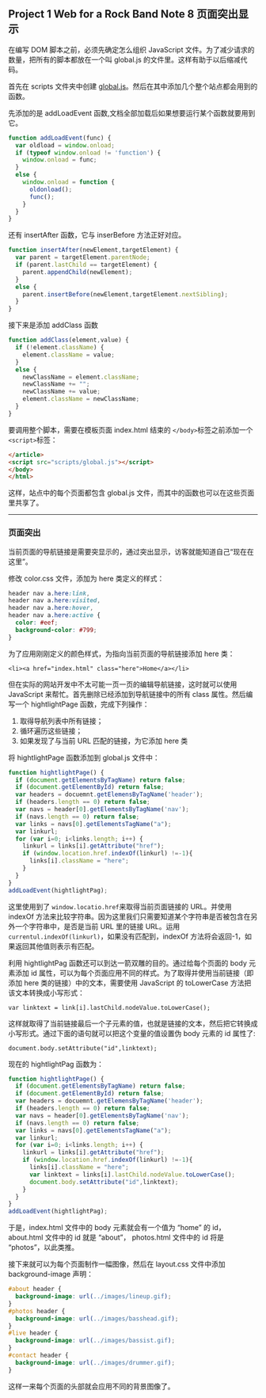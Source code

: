 ## Project 1 Web for a Rock Band Note 8 页面突出显示

在编写 DOM 脚本之前，必须先确定怎么组织 JavaScript 文件。为了减少请求的数量，把所有的脚本都放在一个叫 global.js 的文件里。这样有助于以后缩减代码。

首先在 scripts 文件夹中创建 [global.js](https://github.com/Virgil0113/Web-Project/blob/master/Project%201/Code/scripts/global.js)。然后在其中添加几个整个站点都会用到的函数。

先添加的是 addLoadEvent 函数,文档全部加载后如果想要运行某个函数就要用到它。
```js
function addLoadEvent(func) {
  var oldload = window.onload;
  if (typeof window.onload != 'function') {
    window.onload = func;
  }
  else {
    window.onload = function {
      oldonload();
      func();
    }
  }
}

```

还有 insertAfter 函数，它与 inserBefore 方法正好对应。

```js
function insertAfter(newElement,targetElement) {
  var parent = targetElement.parentNode;
  if (parent.lastChild == targetElement) {
    parent.appendChild(newElement);
  }
  else {
    parent.insertBefore(newElement,targetElement.nextSibling);
  }
}
```

接下来是添加 addClass 函数

```js
function addClass(element,value) {
  if (!element.className) {
    element.className = value; 
  }
  else {
    newClassName = element.className;
    newClassName += "";
    newClassName += value;
    element.className = newClassName; 
  }
}
```

要调用整个脚本，需要在模板页面 index.html 结束的 `</body>`标签之前添加一个 `<script>`标签：

 ```html
</article>
<script src="scripts/global.js"></script>
</body>
</html>
 ```

这样，站点中的每个页面都包含 global.js 文件，而其中的函数也可以在这些页面里共享了。

---

### 页面突出

当前页面的导航链接是需要突显示的，通过突出显示，访客就能知道自己“现在在这里”。

修改 color.css 文件，添加为 here 类定义的样式：

```css
header nav a.here:link,
header nav a.here:visited,
header nav a.here:hover,
header nav a.here:active {
  color: #eef;
  background-color: #799;
}
```

为了应用刚刚定义的颜色样式，为指向当前页面的导航链接添加 here 类：

`<li><a href="index.html" class="here">Home</a></li>`

但在实际的网站开发中不太可能一页一页的编辑导航链接，这时就可以使用 JavaScript 来帮忙。首先删除已经添加到导航链接中的所有 class 属性。然后编写一个 hightlightPage 函数，完成下列操作：

1. 取得导航列表中所有链接；
2. 循环遍历这些链接；
3. 如果发现了与当前 URL 匹配的链接，为它添加 here 类

将 hightlightPage 函数添加到 global.js 文件中：

```js
function hightlightPage() {
  if (document.getElementsByTagName) return false;
  if (document.getElementById) return false;
  var headers = docuemnt.getElemensByTagName('header');
  if (headers.length == 0) return false;
  var navs = header[0].getElementsByTagName('nav');
  if (navs.length == 0) return false;
  var links = navs[0].getElementsTagName("a");
  var linkurl;
  for (var i=0; i<links.length; i++) {
    linkurl = links[i].getAttribute("href");
    if (window.location.href.indexOf(linkurl) !=-1){
      links[i].className = "here";
    }
  }
}
addLoadEvent(hightlightPag);
```

这里使用到了 `window.locatio.href`来取得当前页面链接的 URL。并使用 indexOf 方法来比较字符串。因为这里我们只需要知道某个字符串是否被包含在另外一个字符串中，是否是当前 URL 里的链接 URL。运用 `currentul.indexOf(linkurl)`，如果没有匹配到，indexOf 方法将会返回-1，如果返回其他值则表示有匹配。

利用 hightlightPag 函数还可以到达一箭双雕的目的。通过给每个页面的 body 元素添加 id 属性，可以为每个页面应用不同的样式。为了取得并使用当前链接（即添加 here 类的链接）中的文本，需要使用 JavaScript 的 toLowerCase 方法把该文本转换成小写形式：

`var linktext = link[i].lastChild.nodeValue.toLowerCase();`

这样就取得了当前链接最后一个子元素的值，也就是链接的文本，然后把它转换成小写形式。通过下面的语句就可以把这个变量的值设置伪 body 元素的 id 属性了:

`document.body.setAttribute("id",linktext);`

现在的 hightlightPag 函数为：

```js
function hightlightPage() {
  if (document.getElementsByTagName) return false;
  if (document.getElementById) return false;
  var headers = docuemnt.getElemensByTagName('header');
  if (headers.length == 0) return false;
  var navs = header[0].getElementsByTagName('nav');
  if (navs.length == 0) return false;
  var links = navs[0].getElementsTagName("a");
  var linkurl;
  for (var i=0; i<links.length; i++) {
    linkurl = links[i].getAttribute("href");
    if (window.location.href.indexOf(linkurl) !=-1){
      links[i].className = "here";
      var linktext = links[i].lastChild.nodeValue.toLowerCase();
      document.body.setAttribute("id",linktext);
    }
  }
}
addLoadEvent(hightlightPag);
```

于是，index.html 文件中的 body 元素就会有一个值为 “home” 的 id，about.html 文件中的 id 就是 “about”， photos.html 文件中的 id 将是 “photos”，以此类推。

接下来就可以为每个页面制作一幅图像，然后在 layout.css 文件中添加 background-image 声明：

```css
#about header {
  background-image: url(../images/lineup.gif);
}
#photos header {
  background-image: url(../images/basshead.gif);
}
#live header {
  background-image: url(../images/bassist.gif);
}
#contact header {
  background-image: url(../images/drummer.gif);
}
```

这样一来每个页面的头部就会应用不同的背景图像了。